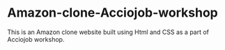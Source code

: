 # Amazon-clone-Acciojob-workshop
 This is an Amazon clone website built using Html and CSS as a part of Acciojob workshop.
